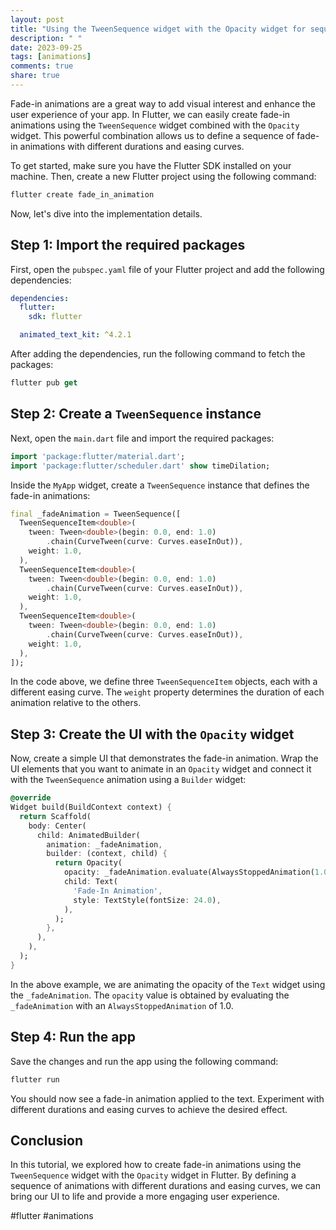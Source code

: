 ```yaml
---
layout: post
title: "Using the TweenSequence widget with the Opacity widget for sequence fade-in animations"
description: " "
date: 2023-09-25
tags: [animations]
comments: true
share: true
---
```


Fade-in animations are a great way to add visual interest and enhance the user experience of your app. In Flutter, we can easily create fade-in animations using the `TweenSequence` widget combined with the `Opacity` widget. This powerful combination allows us to define a sequence of fade-in animations with different durations and easing curves.

To get started, make sure you have the Flutter SDK installed on your machine. Then, create a new Flutter project using the following command:

```dart
flutter create fade_in_animation
```

Now, let's dive into the implementation details.

## Step 1: Import the required packages

First, open the `pubspec.yaml` file of your Flutter project and add the following dependencies:

```yaml
dependencies:
  flutter:
    sdk: flutter

  animated_text_kit: ^4.2.1
```

After adding the dependencies, run the following command to fetch the packages:

```dart
flutter pub get
```

## Step 2: Create a `TweenSequence` instance

Next, open the `main.dart` file and import the required packages:

```dart
import 'package:flutter/material.dart';
import 'package:flutter/scheduler.dart' show timeDilation;
```

Inside the `MyApp` widget, create a `TweenSequence` instance that defines the fade-in animations:

```dart
final _fadeAnimation = TweenSequence([
  TweenSequenceItem<double>(
    tween: Tween<double>(begin: 0.0, end: 1.0)
        .chain(CurveTween(curve: Curves.easeInOut)),
    weight: 1.0,
  ),
  TweenSequenceItem<double>(
    tween: Tween<double>(begin: 0.0, end: 1.0)
        .chain(CurveTween(curve: Curves.easeInOut)),
    weight: 1.0,
  ),
  TweenSequenceItem<double>(
    tween: Tween<double>(begin: 0.0, end: 1.0)
        .chain(CurveTween(curve: Curves.easeInOut)),
    weight: 1.0,
  ),
]);
```

In the code above, we define three `TweenSequenceItem` objects, each with a different easing curve. The `weight` property determines the duration of each animation relative to the others.

## Step 3: Create the UI with the `Opacity` widget

Now, create a simple UI that demonstrates the fade-in animation. Wrap the UI elements that you want to animate in an `Opacity` widget and connect it with the `TweenSequence` animation using a `Builder` widget:

```dart
@override
Widget build(BuildContext context) {
  return Scaffold(
    body: Center(
      child: AnimatedBuilder(
        animation: _fadeAnimation,
        builder: (context, child) {
          return Opacity(
            opacity: _fadeAnimation.evaluate(AlwaysStoppedAnimation(1.0)),
            child: Text(
              'Fade-In Animation',
              style: TextStyle(fontSize: 24.0),
            ),
          );
        },
      ),
    ),
  );
}
```

In the above example, we are animating the opacity of the `Text` widget using the `_fadeAnimation`. The `opacity` value is obtained by evaluating the `_fadeAnimation` with an `AlwaysStoppedAnimation` of 1.0.

## Step 4: Run the app

Save the changes and run the app using the following command:

```dart
flutter run
```

You should now see a fade-in animation applied to the text. Experiment with different durations and easing curves to achieve the desired effect.

## Conclusion

In this tutorial, we explored how to create fade-in animations using the `TweenSequence` widget with the `Opacity` widget in Flutter. By defining a sequence of animations with different durations and easing curves, we can bring our UI to life and provide a more engaging user experience.

#flutter #animations